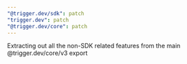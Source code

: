 ```yaml
---
"@trigger.dev/sdk": patch
"trigger.dev": patch
"@trigger.dev/core": patch
---
```


Extracting out all the non-SDK related features from the main @trigger.dev/core/v3 export

